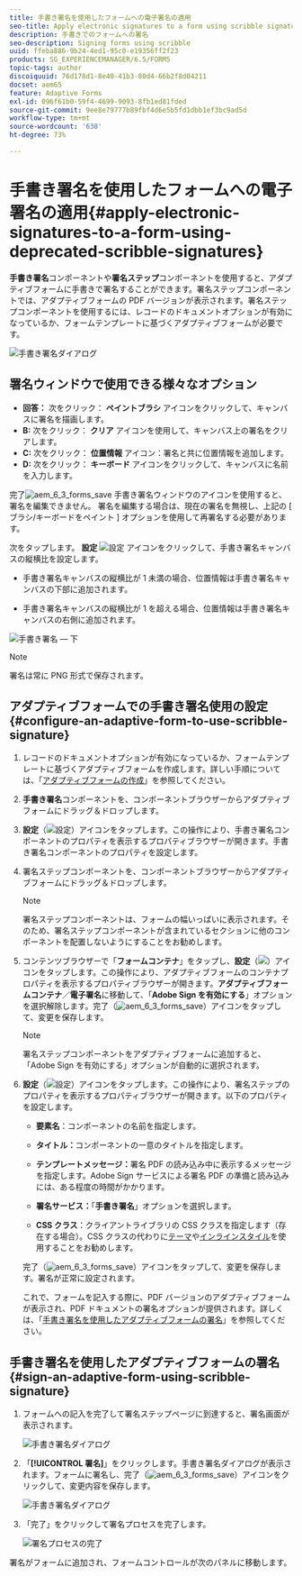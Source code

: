 ```yaml
---
title: 手書き署名を使用したフォームへの電子署名の適用
seo-title: Apply electronic signatures to a form using scribble signatures
description: 手書きでのフォームへの署名
seo-description: Signing forms using scribble
uuid: ffeba886-9b24-4ed1-95c0-e19356ff2f23
products: SG_EXPERIENCEMANAGER/6.5/FORMS
topic-tags: author
discoiquuid: 76d178d1-8e40-41b3-80d4-66b2f8d04211
docset: aem65
feature: Adaptive Forms
exl-id: 096f61b0-59f4-4699-9093-8fb1ed81fded
source-git-commit: 9ee8e79777b89fbf4d6e5b5fd1dbb1ef3bc9ad5d
workflow-type: tm+mt
source-wordcount: '638'
ht-degree: 73%

---
```


# 手書き署名を使用したフォームへの電子署名の適用{#apply-electronic-signatures-to-a-form-using-deprecated-scribble-signatures}

**手書き署名**&#x200B;コンポーネントや&#x200B;**署名ステップ**&#x200B;コンポーネントを使用すると、アダプティブフォームに手書きで署名することができます。署名ステップコンポーネントでは、アダプティブフォームの PDF バージョンが表示されます。署名ステップコンポーネントを使用するには、レコードのドキュメントオプションが有効になっているか、フォームテンプレートに基づくアダプティブフォームが必要です。

![手書き署名ダイアログ](/help/forms/using/assets/scribble-signature.png)

## 署名ウィンドウで使用できる様々なオプション

* **回答：** 次をクリック： **ペイントブラシ** アイコンをクリックして、キャンバスに署名を描画します。
* **B:** 次をクリック： **クリア** アイコンを使用して、キャンバス上の署名をクリアします。
* **C:** 次をクリック： **位置情報** アイコン：署名と共に位置情報を追加します。
* **D:** 次をクリック： **キーボード** アイコンをクリックして、キャンバスに名前を入力します。

完了![aem_6_3_forms_save](assets/aem_6_3_forms_save.png) 手書き署名ウィンドウのアイコンを使用すると、署名を編集できません。 署名を編集する場合は、現在の署名を無視し、上記の [ ブラシ/キーボードをペイント ] オプションを使用して再署名する必要があります。

次をタップします。 **設定** ![設定](assets/configure.png) アイコンをクリックして、手書き署名キャンバスの縦横比を設定します。
* 手書き署名キャンバスの縦横比が 1 未満の場合、位置情報は手書き署名キャンバスの下部に追加されます。

* 手書き署名キャンバスの縦横比が 1 を超える場合、位置情報は手書き署名キャンバスの右側に追加されます。

![手書き署名 — 下](/help/forms/using/assets/scribble-signature-aspectratio.PNG)


>[!NOTE]
>
>署名は常に PNG 形式で保存されます。

## アダプティブフォームでの手書き署名使用の設定 {#configure-an-adaptive-form-to-use-scribble-signature}

1. レコードのドキュメントオプションが有効になっているか、フォームテンプレートに基づくアダプティブフォームを作成します。詳しい手順については、「[アダプティブフォームの作成](../../forms/using/creating-adaptive-form.md)」を参照してください。
1. **手書き署名**&#x200B;コンポーネントを、コンポーネントブラウザーからアダプティブフォームにドラッグ＆ドロップします。
1. **設定**（![設定](assets/configure.png)）アイコンをタップします。この操作により、手書き署名コンポーネントのプロパティを表示するプロパティブラウザーが開きます。手書き署名コンポーネントのプロパティを設定します。
1. 署名ステップコンポーネントを、コンポーネントブラウザーからアダプティブフォームにドラッグ＆ドロップします。

   >[!NOTE]
   >
   >署名ステップコンポーネントは、フォームの幅いっぱいに表示されます。そのため、署名ステップコンポーネントが含まれているセクションに他のコンポーネントを配置しないようにすることをお勧めします。

1. コンテンツブラウザーで「**フォームコンテナ**」をタップし、**設定**（![](/help/forms/using/assets/configure.png)）アイコンをタップします。この操作により、アダプティブフォームのコンテナプロパティを表示するプロパティブラウザーが開きます。**アダプティブフォームコンテナ**／**電子署名**&#x200B;に移動して、「**Adobe Sign を有効にする**」オプションを選択解除します。完了（![aem_6_3_forms_save](assets/aem_6_3_forms_save.png)）アイコンをタップして、変更を保存します。

   >[!NOTE]
   >
   >署名ステップコンポーネントをアダプティブフォームに追加すると、「Adobe Sign を有効にする」オプションが自動的に選択されます。

1. **設定**（![設定](assets/configure.png)）アイコンをタップします。この操作により、署名ステップのプロパティを表示するプロパティブラウザーが開きます。以下のプロパティを設定します。

   * **要素名**：コンポーネントの名前を指定します。

   * **タイトル：**&#x200B;コンポーネントの一意のタイトルを指定します。
   * **テンプレートメッセージ：**&#x200B;署名 PDF の読み込み中に表示するメッセージを指定します。Adobe Sign サービスによる署名 PDF の準備と読み込みには、ある程度の時間がかかります。
   * **署名サービス：**「**手書き署名**」オプションを選択します。

   * **CSS クラス**：クライアントライブラリの CSS クラスを指定します（存在する場合）。CSS クラスの代わりに[テーマ](../../forms/using/themes.md)や[インラインスタイル](../../forms/using/inline-style-adaptive-forms.md)を使用することをお勧めします。

   完了（![aem_6_3_forms_save](assets/aem_6_3_forms_save.png)）アイコンをタップして、変更を保存します。署名が正常に設定されます。

   これで、フォームを記入する際に、PDF バージョンのアダプティブフォームが表示され、PDF ドキュメントの署名オプションが提供されます。詳しくは、「[手書き署名を使用したアダプティブフォームの署名](../../forms/using/signing-forms-using-scribble.md#sign-an-adaptive-form-using-scribble-signature)」を参照してください。

## 手書き署名を使用したアダプティブフォームの署名 {#sign-an-adaptive-form-using-scribble-signature}

1. フォームへの記入を完了して署名ステップページに到達すると、署名画面が表示されます。

   ![手書き署名ダイアログ](/help/forms/using/assets/esignscribblesign.jpg)

1. 「**[!UICONTROL 署名]**」をクリックします。手書き署名ダイアログが表示されます。フォームに署名し、完了（![aem_6_3_forms_save](assets/aem_6_3_forms_save.png)）アイコンをクリックして、変更内容を保存します。

   ![手書き署名ダイアログ](/help/forms/using/assets/scribblewidget.png)

1. 「完了」をクリックして署名プロセスを完了します。

   ![署名プロセスの完了](/help/forms/using/assets/scribblecomplete.jpg)

署名がフォームに追加され、フォームコントロールが次のパネルに移動します。
